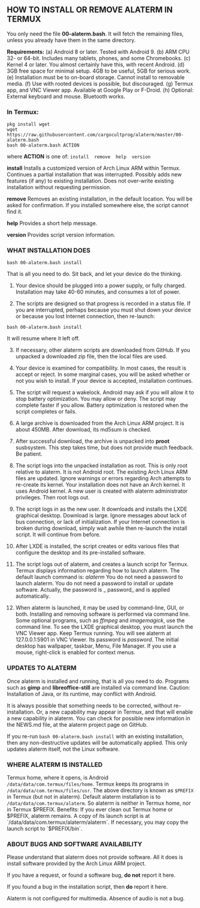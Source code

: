 ## HOW TO INSTALL OR REMOVE ALATERM IN TERMUX

You only need the file **00-alaterm.bash**. It will fetch the remaining files,
unless you already have them in the same directory.

**Requirements:** (a) Android 8 or later. Tested with Android 9.
(b) ARM CPU 32- or 64-bit. Includes many tablets, phones, and some Chromebooks.
(c) Kernel 4 or later. You almost certainly have this, with recent Android.
(d) 3GB free space for minimal setup. 4GB to be useful, 5GB for serious work.
(e) Installation must be to on-board storage. Cannot install to removable media.
(f) Use with rooted devices is possible, but discouraged.
(g) Termux app, and VNC Viewer app. Available at Google Play or F-Droid.
(h) Optional: External keyboard and mouse. Bluetooth works.


### In Termux:
```
pkg install wget
wget https://raw.githubusercontent.com/cargocultprog/alaterm/master/00-alaterm.bash
bash 00-alaterm.bash ACTION
```
where **ACTION** is one of:  `install  remove  help  version`

**install**
Installs a customized version of Arch Linux ARM within Termux.
Continues a partial installation that was interrupted.
Possibly adds new features (if any) to existing installation.
Does not over-write existing installation without requesting permission.

**remove**
Removes an existing installation, in the default location.
You will be asked for confirmation.
If you installed somewhere else, the script cannot find it.

**help**
Provides a short help message.

**version**
Provides script version information.



### WHAT INSTALLATION DOES
```
bash 00-alaterm.bash install
```
That is all you need to do. Sit back, and let your device do the thinking.

1. Your device should be plugged into a power supply, or fully charged.
Installation may take 40-60 minutes, and consumes a lot of power.

2. The scripts are designed so that progress is recorded in a status file.
If you are interrupted, perhaps because you must shut down your device
or because you lost Internet connection, then re-launch:
```
bash 00-alaterm.bash install
```
It will resume where it left off.

3. If necessary, other alaterm scripts are downloaded from GitHub.
If you unpacked a downloaded zip file, then the local files are used.

4. Your device is examined for compatibility.
In most cases, the result is accept or reject.
In some marginal cases, you will be asked whether or not you wish to install.
If your device is accepted, installation continues.

5. The script will request a wakelock.
Android may ask if you will allow it to stop battery optimization.
You may allow or deny. The script may complete faster if you allow.
Battery optimization is restored when the script completes or fails.

6. A large archive is downloaded from the Arch Linux ARM project.
It is about 450MB. After download, its md5sum is checked.

7. After successful download, the archive is unpacked into **proot** susbsystem.
This step takes time, but does not provide much feedback. Be patient.

8. The script logs into the unpacked installation as root.
This is only root relative to alaterm. It is not Android root. 
The existing Arch Linux ARM files are updated.
Ignore warnings or errors regarding Arch attempts to re-create its kernel.
Your installation does not have an Arch kernel. It uses Android kernel.
A new user is created with alaterm administrator privileges.
Then root logs out.

9. The script logs in as the new user.
It downloads and installs the LXDE graphical desktop. Download is large.
Ignore messages about lack of bus connection, or lack of initialization.
If your Internet connection is broken during download, simply wait
awhile then re-launch the install script. It will continue from before.

10. After LXDE is installed, the script creates or edits various files
that configure the desktop and its pre-installed software.

11. The script logs out of alaterm, and creates a launch script for Termux.
Termux displays information regarding how to launch alaterm.
The default launch command is:  _alaterm_
You do not need a password to launch alaterm.
You do not need a password to install or update software.
Actually, the password is _ password_ and is applied automatically.

12. When alaterm is launched, it may be used by command-line, GUI, or both.
Installing and removing software is performed via command line.
Some optional programs, such as _ffmpeg_ and _imagemagick_, use the command line.
To see the LXDE graphical desktop, you must launch the VNC Viewer app.
Keep Termux running. You will see alaterm at 127.0.0.1:5901 in VNC Viewer.
Its password is _password_.
The initial desktop has wallpaper, taskbar, Menu, File Manager.
If you use a mouse, right-click is enabled for context menus.



### UPDATES TO ALATERM

Once alaterm is installed and running, that is all you need to do.
Programs such as **gimp** and **libreoffice-still** are installed via command line.
Caution: Installation of Java, or its runtime, may conflict with Android. 

It is always possible that something needs to be corrected,
without re-installation. Or, a new capability may appear in Termux,
and that will enable a new capability in alaterm.
You can check for possible new information in the NEWS.md file,
at the alaterm project page on GitHub.

If you re-run `bash 00-alaterm.bash install` with an existing installation,
then any non-destructive updates will be automatically applied.
This only updates alaterm itself, not the Linux software.


### WHERE ALATERM IS INSTALLED

Termux home, where it opens, is Android `/data/data/com.termux/files/home`.
Termux keeps its programs in `/data/data/com.termux/files/usr`.
The above directory is known as `$PREFIX` in Termux (but not in alaterm).
Default alaterm installation is to `/data/data/com.termux/alaterm`.
So alaterm is neither in Termux home, nor in Termux $PREFIX.
Benefits: If you ever clean out Termux home or $PREFIX, alaterm remains.
A copy of its launch script is at `/data/data/com.termux/alaterm/alaterm`.
If necessary, you may copy the launch script to `$PREFIX/bin`.


### ABOUT BUGS AND SOFTWARE AVAILABILITY

Please understand that alaterm does not provide software.
All it does is install software provided by the Arch Linux ARM project.

If you have a request, or found a software bug, **do not** report it here.

If you found a bug in the installation script, then **do** report it here.

Alaterm is not configured for multimedia. Absence of audio is not a bug. 

